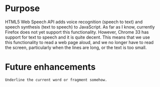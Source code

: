 # Purpose

HTML5 Web Speech API adds voice recognition (speech to text) and speech synthesis (text to speech) to JavaScript.  As far as I know, currently Firefox does not yet support this functionality.  However, Chrome 33 has support for text to speech and it is quite decent.  This means that we use this functionality to read a web page aloud, and we no longer have to read the screen, particularly when the lines are long, or the text is too small.

# Future enhancements

    Underline the current word or fragment somehow.

